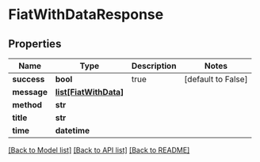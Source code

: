 # FiatWithDataResponse

## Properties
Name | Type | Description | Notes
------------ | ------------- | ------------- | -------------
**success** | **bool** | true | [default to False]
**message** | [**list[FiatWithData]**](FiatWithData.md) |  | 
**method** | **str** |  | 
**title** | **str** |  | 
**time** | **datetime** |  | 

[[Back to Model list]](../README.md#documentation-for-models) [[Back to API list]](../README.md#documentation-for-api-endpoints) [[Back to README]](../README.md)


